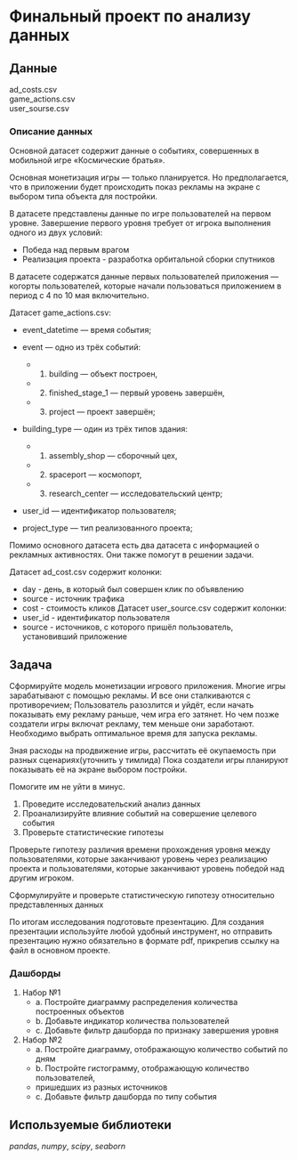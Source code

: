 # Финальный проект по анализу данных

## Данные
ad_costs.csv  
game_actions.csv  
user_sourse.csv  

### Описание данных

Основной датасет содержит данные о событиях, совершенных в мобильной игре
«Космические братья». 

Основная монетизация игры — только планируется. Но предполагается, что в
приложении будет происходить показ рекламы на экране с выбором типа объекта
для постройки.

В датасете представлены данные по игре пользователей на первом уровне.
Завершение первого уровня требует от игрока выполнения одного из двух
условий:
* Победа над первым врагом
* Реализация проекта - разработка орбитальной сборки спутников

В датасете содержатся данные первых пользователей приложения — когорты
пользователей, которые начали пользоваться приложением в период с 4 по 10 мая
включительно.

Датасет game_actions.csv:
* event_datetime — время события;
* event — одно из трёх событий:
    * 1. building — объект построен,
    * 2. finished_stage_1 — первый уровень завершён,
    * 3. project — проект завершён;
* building_type — один из трёх типов здания:
    * 1. assembly_shop — сборочный цех,
    * 2. spaceport — космопорт,
    * 3. research_center — исследовательский центр;
    
* user_id — идентификатор пользователя;
* project_type — тип реализованного проекта;

Помимо основного датасета есть два датасета с информацией о рекламных
активностях. Они также помогут в решении задачи.

Датасет ad_cost.csv содержит колонки:
* day - день, в который был совершен клик по объявлению
* source - источник трафика
* cost - стоимость кликов
Датасет user_source.csv содержит колонки:
* user_id - идентификатор пользователя 
* source - источников, с которого пришёл пользователь, установивший приложение

## Задача

Сформируйте модель монетизации игрового приложения.
Многие игры зарабатывают с помощью рекламы. И все они сталкиваются с противоречием;
Пользователь разозлится и уйдёт, если начать показывать ему рекламу раньше, чем игра его затянет.
Но чем позже создатели игры включат рекламу, тем меньше они заработают.
Необходимо выбрать оптимальное время для запуска рекламы.

Зная расходы на продвижение игры, рассчитать её окупаемость при разных сценариях(уточнить у тимлида)
Пока создатели игры планируют показывать её на экране выбором постройки.

Помогите им не уйти в минус.
1. Проведите исследовательский анализ данных
2. Проанализируйте влияние событий на совершение целевого события
3. Проверьте статистические гипотезы

Проверьте гипотезу различия времени прохождения уровня между пользователями, которые заканчивают уровень через реализацию проекта и пользователями, которые заканчивают уровень победой над другим игроком.

Сформулируйте и проверьте статистическую гипотезу относительно
представленных данных

По итогам исследования подготовьте презентацию. Для создания презентации
используйте любой удобный инструмент, но отправить презентацию
нужно обязательно в формате pdf, прикрепив ссылку на файл в основном
проекте.

### Дашборды

1. Набор №1
    * a. Постройте диаграмму распределения количества построенных объектов
    * b. Добавьте индикатор количества пользователей
    * c. Добавьте фильтр дашборда по признаку завершения уровня
2. Набор №2
    * a. Постройте диаграмму, отображающую количество событий по дням
    * b. Постройте гистограмму, отображающую количество пользователей,
    * пришедших из разных источников
    * c. Добавьте фильтр дашборда по типу события

## Используемые библиотеки
*pandas*, *numpy*, *scipy*, *seaborn*
